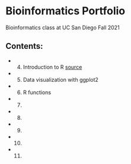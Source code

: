 # Bioinformatics Portfolio

Bioinformatics class at UC San Diego Fall 2021

## Contents: 

- 04. Introduction to R [source](https://github.com/shivanikhosla1/bggn213/blob/main/class04/class04.Rproj)
- 05. Data visualization with ggplot2
- 06. R functions
- 07. 
- 08. 
- 09. 
- 10. 
- 11. 
